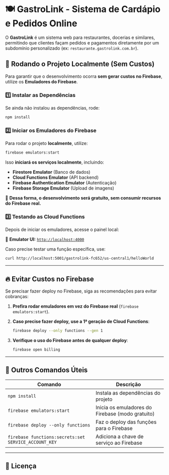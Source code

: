 # 🍽️ GastroLink - Sistema de Cardápio e Pedidos Online

O **GastroLink** é um sistema web para restaurantes, docerias e similares, permitindo que clientes façam pedidos e pagamentos diretamente por um subdomínio personalizado (ex: `restaurante.gastrolink.com.br`).  

## 🚀 **Rodando o Projeto Localmente (Sem Custos)**

Para garantir que o desenvolvimento ocorra **sem gerar custos no Firebase**, utilize os **Emuladores do Firebase**.

### **1️⃣ Instalar as Dependências**
Se ainda não instalou as dependências, rode:

```sh
npm install
```

### **2️⃣ Iniciar os Emuladores do Firebase**
Para rodar o projeto **localmente**, utilize:

```sh
firebase emulators:start
```

Isso **iniciará os serviços localmente**, incluindo:
- **Firestore Emulator** (Banco de dados)
- **Cloud Functions Emulator** (API backend)
- **Firebase Authentication Emulator** (Autenticação)
- **Firebase Storage Emulator** (Upload de imagens)

🚀 **Dessa forma, o desenvolvimento será gratuito, sem consumir recursos do Firebase real.**

### **3️⃣ Testando as Cloud Functions**
Depois de iniciar os emuladores, acesse o painel local:

📌 **Emulator UI:** [`http://localhost:4000`](http://localhost:4000)  

Caso precise testar uma função específica, use:

```sh
curl http://localhost:5001/gastrolink-fc652/us-central1/helloWorld
```

---

## 🔥 **Evitar Custos no Firebase**
Se precisar fazer deploy no Firebase, siga as recomendações para evitar cobranças:
1. **Prefira rodar emuladores em vez do Firebase real** (`firebase emulators:start`).
2. **Caso precise fazer deploy, use a 1ª geração de Cloud Functions**:

   ```sh
   firebase deploy --only functions --gen 1
   ```

3. **Verifique o uso do Firebase antes de qualquer deploy**:

   ```sh
   firebase open billing
   ```

---

## 📌 **Outros Comandos Úteis**
| Comando | Descrição |
|---------|-------------|
| `npm install` | Instala as dependências do projeto |
| `firebase emulators:start` | Inicia os emuladores do Firebase (modo gratuito) |
| `firebase deploy --only functions` | Faz o deploy das funções para o Firebase |
| `firebase functions:secrets:set SERVICE_ACCOUNT_KEY` | Adiciona a chave de serviço ao Firebase |

---

## 📄 **Licença**

